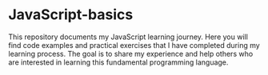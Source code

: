 # JavaScript-basics
This repository documents my JavaScript learning journey. Here you will find code examples and practical exercises that I have completed during my learning process. The goal is to share my experience and help others who are interested in learning this fundamental programming language.
